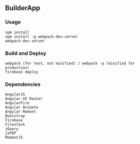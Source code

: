 ## BuilderApp

### Usage

```
npm install
npm install -g webpack-dev-server
webpack-dev-server
```

### Build and Deploy

```
webpack (for test, not minified) / webpack -p (minified for production)
firebase deploy
```

### Dependencies

```
AngularJS
Angular UI Router
AngularFire
Angular Animate
Angular Moment
Bootstrap
Firebase
Filestack
jQuery
jsPDF
MomentJS
```